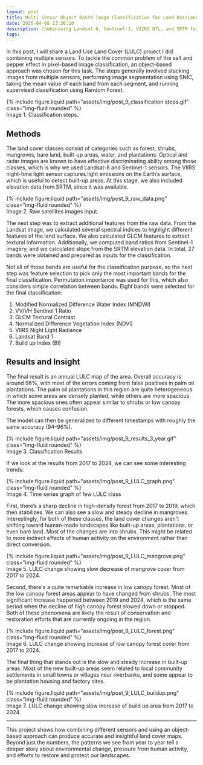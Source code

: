 ```yaml
---
layout: post
title: Multi Sensor Object Based Image Classification for Land Use/Land Cover Analysis
date: 2025-04-08 23:36:10
description: Combinining Landsat-8, Sentinel-1, VIIRS NTL, and SRTM for object based image classification using SNIC and Random Forest 
tags: 
---
```


In this post, I will share a Land Use Land Cover (LULC) project I did combining multiple sensors. To tackle the common problem of the salt and pepper effect in pixel-based image classification, an object-based approach was chosen for this task. The steps generally involved stacking images from multiple sensors, performing image segmentation using SNIC, taking the mean value of each band from each segment, and running supervised classification using Random Forest.

<div class="row mt-3">
    <div class="col-sm mt-3 mt-md-0">
        {% include figure.liquid path="assets/img/post_9_classification steps.gif" class="img-fluid rounded" %}
    </div>
</div>
<div class="caption">
    Image 1. Classification steps.
</div>


## Methods

The land cover classes consist of categories such as forest, shrubs, mangroves, bare land, built-up areas, water, and plantations. Optical and radar images are known to have effective discriminating ability among those classes, which is why we used Landsat-8 and Sentinel-1 sensors. The VIIRS night-time light sensor captures light emissions on the Earth’s surface, which is useful to detect built-up areas. At this stage, we also included elevation data from SRTM, since it was available.

<div class="row mt-3">
    <div class="col-sm mt-3 mt-md-0">
        {% include figure.liquid path="assets/img/post_9_raw_data.png" class="img-fluid rounded" %}
    </div>
</div>
<div class="caption">
    Image 2. Raw satellites images input.
</div>

The next step was to extract additional features from the raw data. From the Landsat image, we calculated several spectral indices to highlight different features of the land surface. We also calculated GLCM features to extract textural information. Additionally, we computed band ratios from Sentinel-1 imagery, and we calculated slope from the SRTM elevation data. In total, 27 bands were obtained and prepared as inputs for the classification.

Not all of those bands are useful for the classification purpose, so the next step was feature selection to pick only the most important bands for the final classification. Permutation importance was used for this, which also considers simple correlation between bands. Eight bands were selected for the final classification:

1. Modified Normalized Difference Water Index (MNDWI)
2. VV/VH Sentinel 1 Ratio
3. GLCM Textural Contrast
5. Normalized Difference Vegetation Index (NDVI)
6. VIIRS Night Light Radiance
7. Landsat Band 1
8. Build up Index (BI)


## Results and Insight

The final result is an annual LULC map of the area. Overall accuracy is around 96%, with most of the errors coming from false positives in palm oil plantations. The palm oil plantations in this region are quite heterogeneous in which some areas are densely planted, while others are more spacious. The more spacious ones often appear similar to shrubs or low canopy forests, which causes confusion.

The model can then be generalized to different timestamps with roughly the same accuracy (94–96%).

<div class="row mt-3">
    <div class="col-sm mt-3 mt-md-0">
        {% include figure.liquid path="assets/img/post_9_results_3_year.gif" class="img-fluid rounded" %}
    </div>
</div>
<div class="caption">
    Image 3. Classification Results
</div>

If we look at the results from 2017 to 2024, we can see some interesting trends:

<div class="row mt-3">
    <div class="col-sm mt-3 mt-md-0">
        {% include figure.liquid path="assets/img/post_9_LULC_graph.png" class="img-fluid rounded" %}
    </div>
</div>
<div class="caption">
    Image 4. Time series graph of few LULC class
</div>

First, there’s a sharp decline in high-density forest from 2017 to 2019, which then stabilizes. We can also see a slow and steady decline in mangroves. Interestingly, for both of these classes, the land cover changes aren't shifting toward human-made landscapes like built-up areas, plantations, or even bare land. Most of the changes are into shrubs. This might be related to more indirect effects of human activity on the environment rather than direct conversion.

<div class="row mt-3">
    <div class="col-sm mt-3 mt-md-0">
        {% include figure.liquid path="assets/img/post_9_LULC_mangrove.png" class="img-fluid rounded" %}
    </div>
</div>
<div class="caption">
    Image 5. LULC change showing slow decrease of mangrove cover from 2017 to 2024.
</div>

Second, there's a quite remarkable increase in low canopy forest. Most of the low canopy forest areas appear to have changed from shrubs. The most significant increase happened between 2019 and 2024, which is the same period when the decline of high canopy forest slowed down or stopped. Both of these phenomena are likely the result of conservation and restoration efforts that are currently ongoing in the region.

<div class="row mt-3">
    <div class="col-sm mt-3 mt-md-0">
        {% include figure.liquid path="assets/img/post_9_LULC_forest.png" class="img-fluid rounded" %}
    </div>
</div>
<div class="caption">
    Image 6. LULC change showing increase of low canopy forest cover from 2017 to 2024.
</div>

The final thing that stands out is the slow and steady increase in built-up areas. Most of the new built-up areas seem related to local community settlements in small towns or villages near riverbanks, and some appear to be plantation housing and factory sites.

<div class="row mt-3">
    <div class="col-sm mt-3 mt-md-0">
        {% include figure.liquid path="assets/img/post_9_LULC_buildup.png" class="img-fluid rounded" %}
    </div>
</div>
<div class="caption">
    Image 7. LULC change showing slow increase of build up area from 2017 to 2024.
</div>

---

This project shows how combining different sensors and using an object-based approach can produce accurate and insightful land cover maps. Beyond just the numbers, the patterns we see from year to year tell a deeper story about environmental change, pressure from human activity, and efforts to restore and protect our landscapes.